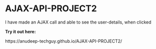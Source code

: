 # AJAX-API-PROJECT2
<p>I have made an AJAX call and able to see the user-details, when clicked </p>

<p><strong>Try it out here:</strong></p>
https://anudeep-techguy.github.io/AJAX-API-PROJECT2/
